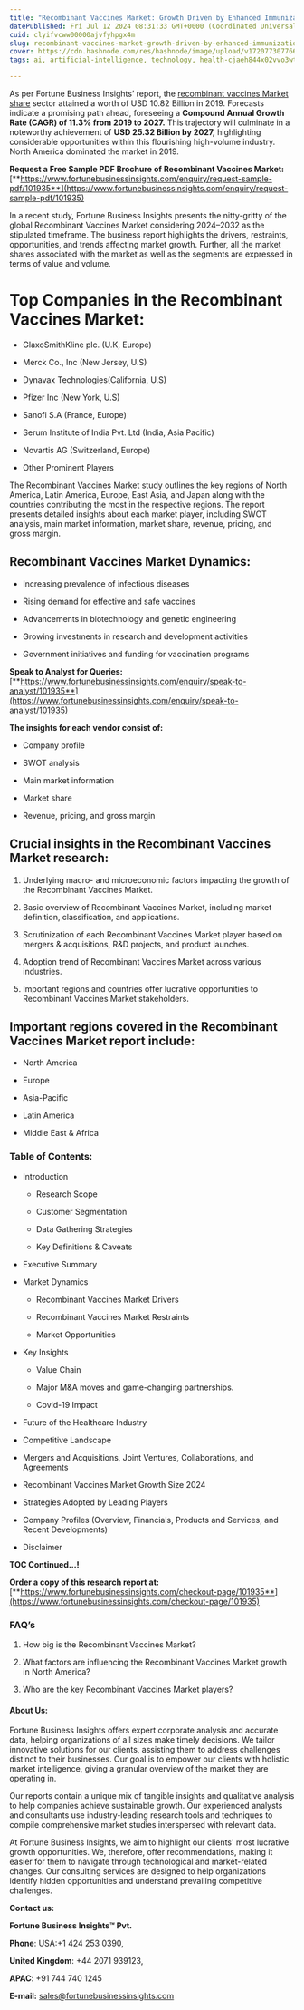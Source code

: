 ```yaml
---
title: "Recombinant Vaccines Market: Growth Driven by Enhanced Immunization Efforts"
datePublished: Fri Jul 12 2024 08:31:33 GMT+0000 (Coordinated Universal Time)
cuid: clyifvcww00000ajvfyhpgx4m
slug: recombinant-vaccines-market-growth-driven-by-enhanced-immunization-efforts
cover: https://cdn.hashnode.com/res/hashnode/image/upload/v1720773077669/201f960e-d19d-458f-a670-94824a5f3903.png
tags: ai, artificial-intelligence, technology, health-cjaeh844x02vvo3wtj5r2s75q, healthcare

---
```


As per Fortune Business Insights’ report, the [recombinant vaccines Market share](https://www.fortunebusinessinsights.com/industry-reports/recombinant-vaccines-market-101935) sector attained a worth of USD 10.82 Billion in 2019. Forecasts indicate a promising path ahead, foreseeing a **Compound Annual Growth Rate (CAGR) of 11.3% from 2019 to 2027.** This trajectory will culminate in a noteworthy achievement of **USD 25.32 Billion by 2027,** highlighting considerable opportunities within this flourishing high-volume industry. North America dominated the market in 2019.

**Request a Free Sample PDF Brochure of Recombinant Vaccines Market:** [**https://www.fortunebusinessinsights.com/enquiry/request-sample-pdf/101935**](https://www.fortunebusinessinsights.com/enquiry/request-sample-pdf/101935)

In a recent study, Fortune Business Insights presents the nitty-gritty of the global Recombinant Vaccines Market considering 2024–2032 as the stipulated timeframe. The business report highlights the drivers, restraints, opportunities, and trends affecting market growth. Further, all the market shares associated with the market as well as the segments are expressed in terms of value and volume.

# **Top Companies in the Recombinant Vaccines Market:**

* GlaxoSmithKline plc. (U.K, Europe)
    
* Merck Co., Inc (New Jersey, U.S)
    
* Dynavax Technologies(California, U.S)
    
* Pfizer Inc (New York, U.S)
    
* Sanofi S.A (France, Europe)
    
* Serum Institute of India Pvt. Ltd (India, Asia Pacific)
    
* Novartis AG (Switzerland, Europe)
    
* Other Prominent Players
    

The Recombinant Vaccines Market study outlines the key regions of North America, Latin America, Europe, East Asia, and Japan along with the countries contributing the most in the respective regions. The report presents detailed insights about each market player, including SWOT analysis, main market information, market share, revenue, pricing, and gross margin.

## Recombinant Vaccines Market **Dynamics**:

* Increasing prevalence of infectious diseases
    
* Rising demand for effective and safe vaccines
    
* Advancements in biotechnology and genetic engineering
    
* Growing investments in research and development activities
    
* Government initiatives and funding for vaccination programs
    

**Speak to Analyst for Queries:** [**https://www.fortunebusinessinsights.com/enquiry/speak-to-analyst/101935**](https://www.fortunebusinessinsights.com/enquiry/speak-to-analyst/101935)

**The insights for each vendor consist of:**

* Company profile
    
* SWOT analysis
    
* Main market information
    
* Market share
    
* Revenue, pricing, and gross margin
    

## **Crucial insights in the Recombinant Vaccines Market research:**

1. Underlying macro- and microeconomic factors impacting the growth of the Recombinant Vaccines Market.
    
2. Basic overview of Recombinant Vaccines Market, including market definition, classification, and applications.
    
3. Scrutinization of each Recombinant Vaccines Market player based on mergers & acquisitions, R&D projects, and product launches.
    
4. Adoption trend of Recombinant Vaccines Market across various industries.
    
5. Important regions and countries offer lucrative opportunities to Recombinant Vaccines Market stakeholders.
    

## **Important regions covered in the Recombinant Vaccines Market report include:**

* North America
    
* Europe
    
* Asia-Pacific
    
* Latin America
    
* Middle East & Africa
    

### **Table of Contents:**

* Introduction
    
    * Research Scope
        
    * Customer Segmentation
        
    * Data Gathering Strategies
        
    * Key Definitions & Caveats
        
* Executive Summary
    
* Market Dynamics
    
    * Recombinant Vaccines Market Drivers
        
    * Recombinant Vaccines Market Restraints
        
    * Market Opportunities
        
* Key Insights
    
    * Value Chain
        
    * Major M&A moves and game-changing partnerships.
        
    * Covid-19 Impact
        
* Future of the Healthcare Industry
    
* Competitive Landscape
    
* Mergers and Acquisitions, Joint Ventures, Collaborations, and Agreements
    
* Recombinant Vaccines Market Growth Size 2024
    
* Strategies Adopted by Leading Players
    
* Company Profiles (Overview, Financials, Products and Services, and Recent Developments)
    
* Disclaimer
    

**TOC Continued…!**

**Order a copy of this research report at:** [**https://www.fortunebusinessinsights.com/checkout-page/101935**](https://www.fortunebusinessinsights.com/checkout-page/101935)

### **FAQ’s**

1. How big is the Recombinant Vaccines Market?
    
2. What factors are influencing the Recombinant Vaccines Market growth in North America?
    
3. Who are the key Recombinant Vaccines Market players?
    

#### **About Us:**

Fortune Business Insights offers expert corporate analysis and accurate data, helping organizations of all sizes make timely decisions. We tailor innovative solutions for our clients, assisting them to address challenges distinct to their businesses. Our goal is to empower our clients with holistic market intelligence, giving a granular overview of the market they are operating in.

Our reports contain a unique mix of tangible insights and qualitative analysis to help companies achieve sustainable growth. Our experienced analysts and consultants use industry-leading research tools and techniques to compile comprehensive market studies interspersed with relevant data.

At Fortune Business Insights, we aim to highlight our clients' most lucrative growth opportunities. We, therefore, offer recommendations, making it easier for them to navigate through technological and market-related changes. Our consulting services are designed to help organizations identify hidden opportunities and understand prevailing competitive challenges.

**Contact us:**

**Fortune Business Insights™ Pvt.**

**Phone**: USA:+1 424 253 0390,

**United Kingdom**: +44 2071 939123,

**APAC**: +91 744 740 1245

**E-mail:** [sales@fortunebusinessinsights.com](mailto:sales@fortunebusinessinsights.com)